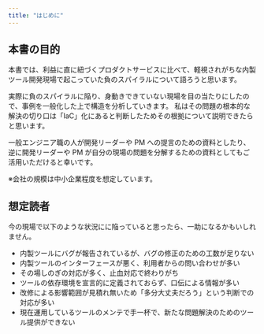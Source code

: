 ```yaml
---
title: "はじめに"
---
```


## 本書の目的

本書では、利益に直に紐づくプロダクトサービスに比べて、軽視されがちな内製ツール開発現場で起こっていた負のスパイラルについて語ろうと思います。

実際に負のスパイラルに陥り、身動きできていない現場を目の当たりにしたので、事例を一般化した上で構造を分析していきます。
私はその問題の根本的な解決の切り口は「IaC」化にあると判断したためその根拠について説明できたらと思います。

一般エンジニア職の人が開発リーダーや PM への提言のための資料としたり、逆に開発リーダーや PM が自分の現場の問題を分解するための資料としてもご活用いただけると幸いです。

※会社の規模は中小企業程度を想定しています。

## 想定読者

今の現場で以下のような状況にに陥っていると思ったら、一助になるかもいしれません。

- 内製ツールにバグが報告されているが、バグの修正のための工数が足りない
- 内製ツールのインターフェースが悪く、利用者からの問い合わせが多い
- その場しのぎの対応が多く、止血対応で終わりがち
- ツールの依存環境を宣言的に定義されておらず、口伝による情報が多い
- 改修による影響範囲が見積れ無いため「多分大丈夫だろう」という判断での対応が多い
- 現在運用しているツールのメンテで手一杯で、新たな問題解決のためのツール提供ができない
